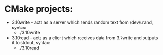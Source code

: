 # CMake projects:

- 3.10write - acts as a server which sends random text from /dev/urand, syntax:
  - ./3.10write
- 3.10read - acts as a client which receives data from 3.7write and outputs it to stdout, syntax:
  - ./3.10read